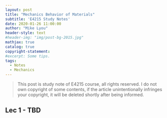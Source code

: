 ```yaml
---
layout: post
title: "Mechanics Behavior of Materials"
subtitle: 'E4215 Study Notes'
date: 2020-01-26 11:00:00
author: "Mike Lyou"
header-style: text
#header-img: "img/post-bg-2015.jpg"
mathjax: true
catalog: true
copyright-statement:
#excerpt: Some tips.
tags:
  - Notes
  - Mechanics
---
```


<!-- more -->

> This post is study note of E4215 course, all rights reserved. I do not own copyright of some contents, if the article unintentionally infringes your copyright, it will be deleted shortly after being informed.

## Lec 1 - TBD
